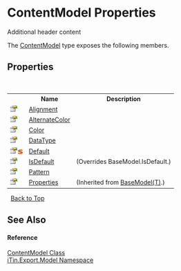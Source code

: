 # ContentModel Properties
Additional header content 

The <a href="181a21a1-8a68-a21c-90a4-a1fcca152ec1">ContentModel</a> type exposes the following members.


## Properties
&nbsp;<table><tr><th></th><th>Name</th><th>Description</th></tr><tr><td>![Public property](media/pubproperty.gif "Public property")</td><td><a href="d8c9f95f-b834-cdee-2ff4-b6283b62026b">Alignment</a></td><td /></tr><tr><td>![Public property](media/pubproperty.gif "Public property")</td><td><a href="b4e35a99-480a-81df-826f-a62d35e49f01">AlternateColor</a></td><td /></tr><tr><td>![Public property](media/pubproperty.gif "Public property")</td><td><a href="adc53377-6750-56f7-3226-d7b4c4b198be">Color</a></td><td /></tr><tr><td>![Public property](media/pubproperty.gif "Public property")</td><td><a href="b8ee97bc-60e3-f96b-5962-451609e212db">DataType</a></td><td /></tr><tr><td>![Public property](media/pubproperty.gif "Public property")![Static member](media/static.gif "Static member")</td><td><a href="f91df2d4-099e-46d2-b920-ba620680c32d">Default</a></td><td /></tr><tr><td>![Public property](media/pubproperty.gif "Public property")</td><td><a href="e9e5ec7c-54c7-7190-e09c-db9497c075f4">IsDefault</a></td><td> (Overrides BaseModel.IsDefault.)</td></tr><tr><td>![Public property](media/pubproperty.gif "Public property")</td><td><a href="9dfe4b80-8a80-f71b-3753-7314ce21ad28">Pattern</a></td><td /></tr><tr><td>![Public property](media/pubproperty.gif "Public property")</td><td><a href="7e88785e-5670-4515-defa-d3f60ae16111">Properties</a></td><td> (Inherited from <a href="6632f561-4175-f1f2-939c-ac8b10159529">BaseModel(T)</a>.)</td></tr></table>&nbsp;
<a href="#contentmodel-properties">Back to Top</a>

## See Also


#### Reference
<a href="181a21a1-8a68-a21c-90a4-a1fcca152ec1">ContentModel Class</a><br /><a href="ef57ffcc-e95e-b212-5a46-9aa6f5a3511f">iTin.Export.Model Namespace</a><br />